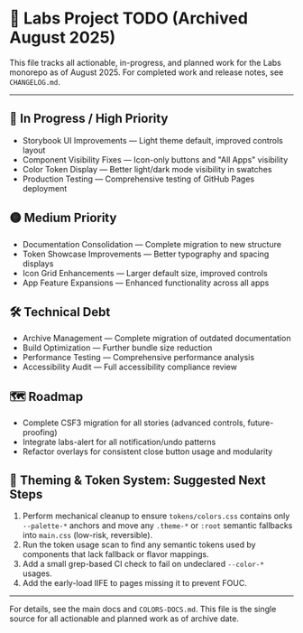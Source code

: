 # 📝 Labs Project TODO (Archived August 2025)

This file tracks all actionable, in-progress, and planned work for the Labs monorepo as of August 2025. For completed work and release notes, see `CHANGELOG.md`.

---

## 🚧 In Progress / High Priority
- Storybook UI Improvements — Light theme default, improved controls layout
- Component Visibility Fixes — Icon-only buttons and "All Apps" visibility
- Color Token Display — Better light/dark mode visibility in swatches
- Production Testing — Comprehensive testing of GitHub Pages deployment

## 🟡 Medium Priority
- Documentation Consolidation — Complete migration to new structure
- Token Showcase Improvements — Better typography and spacing displays
- Icon Grid Enhancements — Larger default size, improved controls
- App Feature Expansions — Enhanced functionality across all apps

## 🛠️ Technical Debt
- Archive Management — Complete migration of outdated documentation
- Build Optimization — Further bundle size reduction
- Performance Testing — Comprehensive performance analysis
- Accessibility Audit — Full accessibility compliance review

## 🗺️ Roadmap
- Complete CSF3 migration for all stories (advanced controls, future-proofing)
- Integrate labs-alert for all notification/undo patterns
- Refactor overlays for consistent close button usage and modularity

## 🎨 Theming & Token System: Suggested Next Steps
1. Perform mechanical cleanup to ensure `tokens/colors.css` contains only `--palette-*` anchors and move any `.theme-*` or `:root` semantic fallbacks into `main.css` (low-risk, reversible).
2. Run the token usage scan to find any semantic tokens used by components that lack fallback or flavor mappings.
3. Add a small grep-based CI check to fail on undeclared `--color-*` usages.
4. Add the early-load IIFE to pages missing it to prevent FOUC.

---

For details, see the main docs and `COLORS-DOCS.md`. This file is the single source for all actionable and planned work as of archive date.
